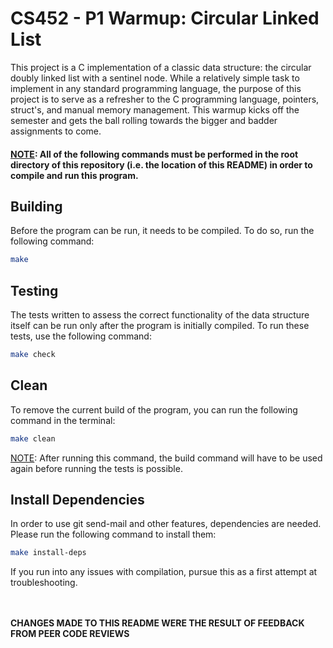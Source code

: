 # CS452 - P1 Warmup: Circular Linked List

This project is a C implementation of a classic data structure: the circular doubly linked list with a sentinel node. While a relatively simple task to implement in any standard programming language, the purpose of this project is to serve as a refresher to the C programming language, pointers, struct's, and manual memory management. This warmup kicks off the semester and gets the ball rolling towards the bigger and badder assignments to come. 

#### <u>NOTE</u>: All of the following commands must be performed in the root directory of this repository (i.e. the location of this README) in order to compile and run this program.

## Building

Before the program can be run, it needs to be compiled. To do so, run the following command:

```bash
make
```

## Testing

The tests written to assess the correct functionality of the data structure itself can be run only after the program is initially compiled. To run these tests, use the following command:

```bash
make check
```

## Clean

To remove the current build of the program, you can run the following command in the terminal:

```bash
make clean
```
<u>NOTE</u>: After running this command, the build command will have to be used again before running the tests is possible.

## Install Dependencies

In order to use git send-mail and other features, dependencies are needed.  Please run the following command to install them:

```bash
make install-deps
```

If you run into any issues with compilation, pursue this as a first attempt at troubleshooting.

<br></br>
**CHANGES MADE TO THIS README WERE THE RESULT OF FEEDBACK FROM PEER CODE REVIEWS**